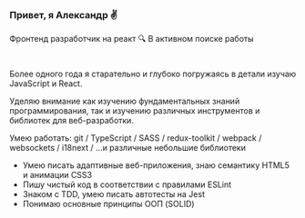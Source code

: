 ### Привет, я Александр ✌️
Фронтенд разработчик на реакт 🔍 В активном поиске работы 
#

Более одного года я старательно и глубоко погружаясь в детали изучаю JavaScript и React.

Уделяю внимание как изучению фундаментальных знаний программирования, так и изучению различных инструментов и библиотек для веб-разработки.

Умею работать: git / TypeScript / SASS / redux-toolkit / webpack / websockets / i18next / ...и различные небольшие библиотеки
- Умею писать адаптивные веб-приложения, знаю семантику HTML5 и анимации CSS3
- Пишу чистый код в соответствии с правилами ESLint
- Знаком с TDD, умею писать автотесты на Jest
- Понимаю основные принципы ООП (SOLID)
